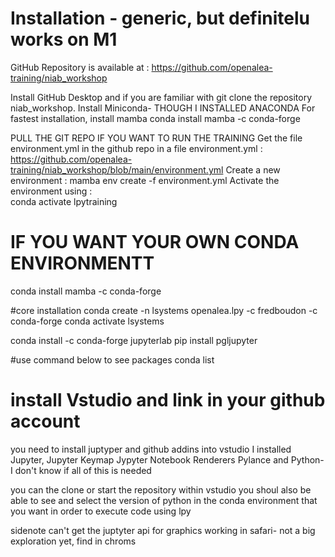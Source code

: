 # Installation - generic, but definitelu works on M1

GitHub Repository is available at : https://github.com/openalea-training/niab_workshop

Install GitHub Desktop and if you are familiar with git clone the repository niab_workshop. 
Install Miniconda- THOUGH I INSTALLED ANACONDA
For fastest installation, install mamba
conda install mamba -c conda-forge

PULL THE GIT REPO IF YOU WANT TO RUN THE TRAINING
Get the file environment.yml in the github repo in a file environment.yml : https://github.com/openalea-training/niab_workshop/blob/main/environment.yml
Create a new environment :
mamba env create -f environment.yml
Activate the environment using :  
	conda activate lpytraining

# IF YOU WANT YOUR OWN CONDA ENVIRONMENTT

conda install mamba -c conda-forge

#core installation
conda create -n lsystems openalea.lpy -c fredboudon -c conda-forge 
conda activate lsystems

conda install -c conda-forge jupyterlab
pip install pgljupyter


 #use command below to see packages 
conda list 

# install Vstudio and link in your github account

you need to install juptyper and github addins into vstudio
I installed Jupyter, Jupyter Keymap Jypyter Notebook Renderers Pylance and Python- I don't know if all of this is needed

you can the clone or start the repository within vstudio
you shoul also be able to see and select the version of python in the conda environment that you want in order to execute code using lpy

sidenote can't get the juptyter api for graphics working in safari- not a big exploration yet, find in chroms

